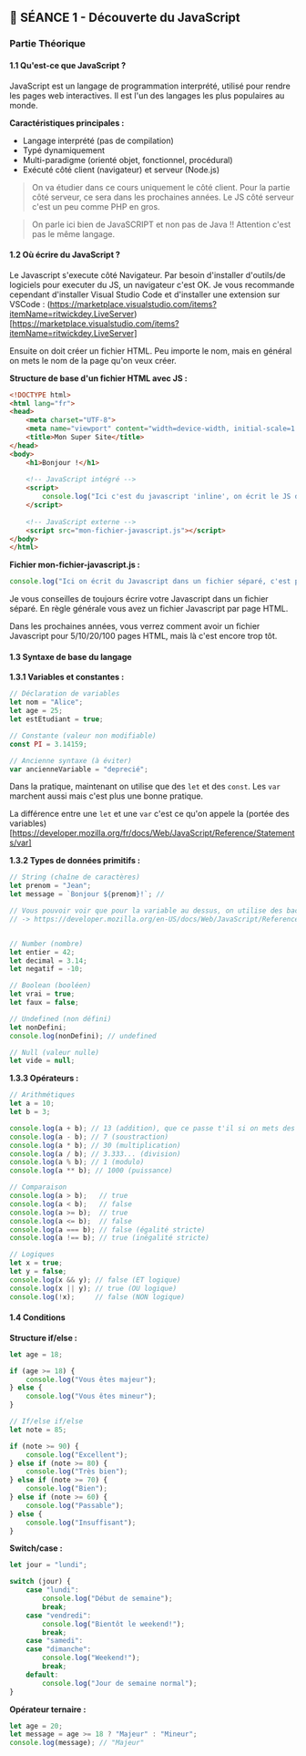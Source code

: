 ## 🎯 **SÉANCE 1 - Découverte du JavaScript**

### **Partie Théorique**

#### **1.1 Qu'est-ce que JavaScript ?**

JavaScript est un langage de programmation interprété, utilisé pour rendre les pages web interactives. Il est l'un des langages les plus populaires au monde.

**Caractéristiques principales :**
- Langage interprété (pas de compilation)
- Typé dynamiquement
- Multi-paradigme (orienté objet, fonctionnel, procédural)
- Exécuté côté client (navigateur) et serveur (Node.js)

> On va étudier dans ce cours uniquement le côté client. Pour la partie côté serveur, ce sera dans les prochaines années. Le JS côté serveur c'est un peu comme PHP en gros.

> On parle ici bien de JavaSCRIPT et non pas de Java !! Attention c'est pas le même langage.

#### **1.2 Où écrire du JavaScript ?**

Le Javascript s'execute côté Navigateur. Par besoin d'installer d'outils/de logiciels pour executer du JS, un navigateur c'est OK. Je vous recommande cependant d'installer Visual Studio Code et d'installer une extension sur VSCode : (https://marketplace.visualstudio.com/items?itemName=ritwickdey.LiveServer)[https://marketplace.visualstudio.com/items?itemName=ritwickdey.LiveServer]

Ensuite on doit créer un fichier HTML. Peu importe le nom, mais en général on mets le nom de la page qu'on veux créer.

**Structure de base d'un fichier HTML avec JS :**
```html
<!DOCTYPE html>
<html lang="fr">
<head>
    <meta charset="UTF-8">
    <meta name="viewport" content="width=device-width, initial-scale=1.0">
    <title>Mon Super Site</title>
</head>
<body>
    <h1>Bonjour !</h1>
    
    <!-- JavaScript intégré -->
    <script>
        console.log("Ici c'est du javascript 'inline', on écrit le JS directement dans une balise <script>");
    </script>
    
    <!-- JavaScript externe -->
    <script src="mon-fichier-javascript.js"></script>
</body>
</html>
```

**Fichier mon-fichier-javascript.js :**
```javascript
console.log("Ici on écrit du Javascript dans un fichier séparé, c'est plus maintenable.");
```

Je vous conseilles de toujours écrire votre Javascript dans un fichier séparé. En règle générale vous avez un fichier Javascript par page HTML.

Dans les prochaines années, vous verrez comment avoir un fichier Javascript pour 5/10/20/100 pages HTML, mais là c'est encore trop tôt. 


#### **1.3 Syntaxe de base du langage**

**1.3.1 Variables et constantes :**
```javascript
// Déclaration de variables
let nom = "Alice";
let age = 25;
let estEtudiant = true;

// Constante (valeur non modifiable)
const PI = 3.14159;

// Ancienne syntaxe (à éviter)
var ancienneVariable = "deprecié";
```

Dans la pratique, maintenant on utilise que des ``let`` et des ``const``. Les ``var`` marchent aussi mais c'est plus une bonne pratique. 

La différence entre une ``let`` et une ``var`` c'est ce qu'on appele la (portée des variables)[https://developer.mozilla.org/fr/docs/Web/JavaScript/Reference/Statements/var]

**1.3.2 Types de données primitifs :**
```javascript
// String (chaîne de caractères)
let prenom = "Jean";
let message = `Bonjour ${prenom}!`; // 

// Vous pouvoir voir que pour la variable au dessus, on utilise des backquotes ` , cela permet de faire de l'interpolation de variable. C'est un peu comme en PHP quand vous avez des chaines de caractères avec des doubles guillements et que vous mettez des $maVariable dedans et que ça affiche directement la valeur
// -> https://developer.mozilla.org/en-US/docs/Web/JavaScript/Reference/Template_literals


// Number (nombre)
let entier = 42;
let decimal = 3.14;
let negatif = -10;

// Boolean (booléen)
let vrai = true;
let faux = false;

// Undefined (non défini)
let nonDefini;
console.log(nonDefini); // undefined

// Null (valeur nulle)
let vide = null;
```

**1.3.3 Opérateurs :**
```javascript
// Arithmétiques
let a = 10;
let b = 3;

console.log(a + b); // 13 (addition), que ce passe t'il si on mets des plus avec des chaines de caractères ? -> ça concatène
console.log(a - b); // 7 (soustraction)
console.log(a * b); // 30 (multiplication)
console.log(a / b); // 3.333... (division)
console.log(a % b); // 1 (modulo)
console.log(a ** b); // 1000 (puissance)

// Comparaison
console.log(a > b);   // true
console.log(a < b);   // false
console.log(a >= b);  // true
console.log(a <= b);  // false
console.log(a === b); // false (égalité stricte)
console.log(a !== b); // true (inégalité stricte)

// Logiques
let x = true;
let y = false;
console.log(x && y); // false (ET logique)
console.log(x || y); // true (OU logique)
console.log(!x);     // false (NON logique)
```

#### **1.4 Conditions**

**Structure if/else :**
```javascript
let age = 18;

if (age >= 18) {
    console.log("Vous êtes majeur");
} else {
    console.log("Vous êtes mineur");
}

// If/else if/else
let note = 85;

if (note >= 90) {
    console.log("Excellent");
} else if (note >= 80) {
    console.log("Très bien");
} else if (note >= 70) {
    console.log("Bien");
} else if (note >= 60) {
    console.log("Passable");
} else {
    console.log("Insuffisant");
}
```

**Switch/case :**
```javascript
let jour = "lundi";

switch (jour) {
    case "lundi":
        console.log("Début de semaine");
        break;
    case "vendredi":
        console.log("Bientôt le weekend!");
        break;
    case "samedi":
    case "dimanche":
        console.log("Weekend!");
        break;
    default:
        console.log("Jour de semaine normal");
}
```

**Opérateur ternaire :**
```javascript
let age = 20;
let message = age >= 18 ? "Majeur" : "Mineur";
console.log(message); // "Majeur"
```
